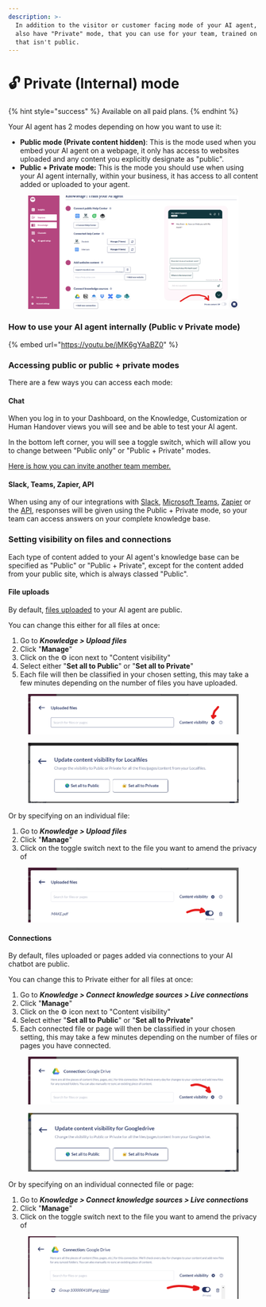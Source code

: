 ```yaml
---
description: >-
  In addition to the visitor or customer facing mode of your AI agent, you can
  also have "Private" mode, that you can use for your team, trained on material
  that isn't public.
---
```


# 🔓 Private (Internal) mode

{% hint style="success" %}
Available on all paid plans.
{% endhint %}

Your AI agent has 2 modes depending on how you want to use it:

* **Public mode (Private content hidden)**: This is the mode used when you embed your AI agent on a webpage, it only has access to websites uploaded and any content you explicitly designate as "public".
* **Public + Private mode:** This is the mode you should use when using your AI agent internally, within your business, it has access to all content added or uploaded to your agent.

<figure><img src="../.gitbook/assets/image (472).png" alt=""><figcaption></figcaption></figure>

### How to use your AI agent internally (Public v Private mode)

{% embed url="https://youtu.be/jMK6gYAaBZ0" %}

### Accessing public or public + private modes

There are a few ways you can access each mode:

#### **Chat**

When you log in to your Dashboard, on the Knowledge, Customization or Human Handover views you will see and be able to test your AI agent.

In the bottom left corner, you will see a toggle switch, which will allow you to change between "Public only" or "Public + Private" modes.

[Here is how you can invite another team member.](team-access.md)

#### Slack, Teams, Zapier, API

When using any of our integrations with [Slack](channels/slack.md), [Microsoft Teams](channels/microsoft-teams.md), [Zapier](channels/zapier.md) or the [API](broken-reference), responses will be given using the Public + Private mode, so your team can access answers on your complete knowledge base.

### Setting visibility on files and connections

Each type of content added to your AI agent's knowledge base can be specified as "Public" or "Public + Private", except for the content added from your public site, which is always classed "Public".&#x20;

#### File uploads

By default, [files uploaded](private-internal-mode.md#file-uploads) to your AI agent are public.&#x20;

You can change this either for all files at once:

1. Go to _**Knowledge > Upload files**_
2. Click "**Manage**"
3. Click on the :gear: icon next to "Content visibility"
4. Select either "**Set all to Public**" or "**Set all to Private**"
5. Each file will then be classified in your chosen setting, this may take a few minutes depending on the number of files you have uploaded.

<figure><img src="../.gitbook/assets/image (174).png" alt=""><figcaption></figcaption></figure>

<figure><img src="../.gitbook/assets/image (175).png" alt=""><figcaption></figcaption></figure>

Or by specifying on an individual file:

1. Go to _**Knowledge > Upload files**_
2. Click "**Manage**"
3. Click on the toggle switch next to the file you want to amend the privacy of

<figure><img src="../.gitbook/assets/image (176).png" alt=""><figcaption></figcaption></figure>

#### Connections

By default, files uploaded or pages added via connections to your AI chatbot are public.&#x20;

You can change this to Private either for all files at once:

1. Go to _**Knowledge > Connect knowledge sources > Live connections**_
2. Click "**Manage**"
3. Click on the :gear: icon next to "Content visibility"
4. Select either "**Set all to Public**" or "**Set all to Private**"
5. Each connected file or page will then be classified in your chosen setting, this may take a few minutes depending on the number of files or pages you have connected.

<figure><img src="../.gitbook/assets/image (177).png" alt=""><figcaption></figcaption></figure>

<figure><img src="../.gitbook/assets/image (178).png" alt=""><figcaption></figcaption></figure>

Or by specifying on an individual connected file or page:

1. Go to _**Knowledge > Connect knowledge sources > Live connections**_
2. Click "**Manage**"
3. Click on the toggle switch next to the file you want to amend the privacy of

<figure><img src="../.gitbook/assets/image (179).png" alt=""><figcaption></figcaption></figure>
